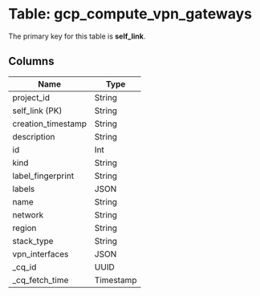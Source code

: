 # Table: gcp_compute_vpn_gateways


The primary key for this table is **self_link**.


## Columns
| Name          | Type          |
| ------------- | ------------- |
|project_id|String|
|self_link (PK)|String|
|creation_timestamp|String|
|description|String|
|id|Int|
|kind|String|
|label_fingerprint|String|
|labels|JSON|
|name|String|
|network|String|
|region|String|
|stack_type|String|
|vpn_interfaces|JSON|
|_cq_id|UUID|
|_cq_fetch_time|Timestamp|